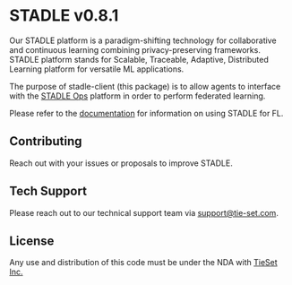 # STADLE v0.8.1

Our STADLE platform is a paradigm-shifting technology for collaborative and continuous learning combining privacy-preserving frameworks.
STADLE platform stands for Scalable, Traceable, Adaptive, Distributed Learning platform for versatile ML applications.

The purpose of stadle-client (this package) is to allow agents to interface with the [STADLE Ops](https://stadle.ai/) platform in order to perform federated learning.

Please refer to the [documentation](https://stadle-documentation.readthedocs.io/en/latest/index.html) for information on using STADLE for FL.

## Contributing

Reach out with your issues or proposals to improve STADLE.

## Tech Support

Please reach out to our technical support team via [support@tie-set.com](support@tie-set.com).

## License

Any use and distribution of this code must be under the NDA with [TieSet Inc.](https://tie-set.com/)
